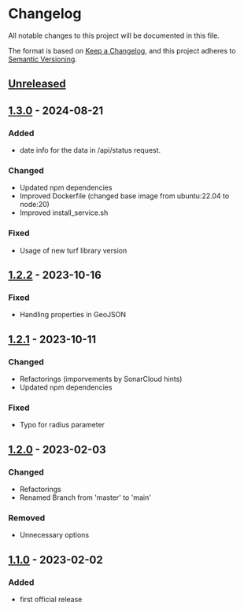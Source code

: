 # Changelog

All notable changes to this project will be documented in this file.

The format is based on [Keep a Changelog](https://keepachangelog.com/en/1.1.0/),
and this project adheres to [Semantic Versioning](https://semver.org/spec/v2.0.0.html).

## [Unreleased]

## [1.3.0] - 2024-08-21

### Added

- date info for the data in /api/status request.

### Changed

- Updated npm dependencies
- Improved Dockerfile (changed base image from ubuntu:22.04 to node:20)
- Improved install_service.sh

### Fixed

- Usage of new turf library version

## [1.2.2] - 2023-10-16

### Fixed

- Handling properties in GeoJSON

## [1.2.1] - 2023-10-11

### Changed

- Refactorings (imporvements by SonarCloud hints)
- Updated npm dependencies

### Fixed

- Typo for radius parameter

## [1.2.0] - 2023-02-03

### Changed

- Refactorings
- Renamed Branch from 'master' to 'main'

### Removed

- Unnecessary options

## [1.1.0] - 2023-02-02

### Added

- first official release

[unreleased]: https://github.com/locr-company/isochrone/compare/1.3.0...HEAD
[1.3.0]: https://github.com/locr-company/isochrone/compare/1.2.2...1.3.0
[1.2.2]: https://github.com/locr-company/isochrone/compare/1.2.1...1.2.2
[1.2.1]: https://github.com/locr-company/isochrone/compare/1.2.0...1.2.1
[1.2.0]: https://github.com/locr-company/isochrone/compare/1.1.0...1.2.0
[1.1.0]: https://github.com/locr-company/isochrone/releases/tag/1.1.0